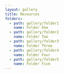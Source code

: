 ```yaml
---
layout: gallery
title: Resources
folders:
  - path: gallery/folder1
    name: Folder One
  - path: gallery/folder2
    name: Folder Two
  - path: gallery/folder3
    name: Folder Three
  - path: gallery/folder4
    name: Folder Four
  - path: gallery/folder5
    name: Folder Five
---
```


